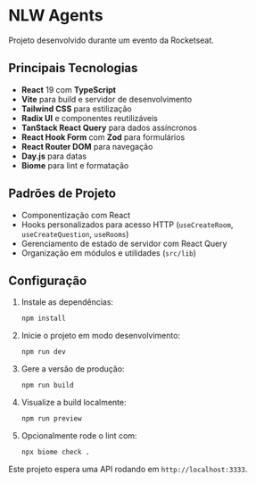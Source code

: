 # NLW Agents

Projeto desenvolvido durante um evento da Rocketseat.

## Principais Tecnologias
- **React** 19 com **TypeScript**
- **Vite** para build e servidor de desenvolvimento
- **Tailwind CSS** para estilização
- **Radix UI** e componentes reutilizáveis
- **TanStack React Query** para dados assíncronos
- **React Hook Form** com **Zod** para formulários
- **React Router DOM** para navegação
- **Day.js** para datas
- **Biome** para lint e formatação

## Padrões de Projeto
- Componentização com React
- Hooks personalizados para acesso HTTP (`useCreateRoom`, `useCreateQuestion`, `useRooms`)
- Gerenciamento de estado de servidor com React Query
- Organização em módulos e utilidades (`src/lib`)

## Configuração
1. Instale as dependências:
   ```bash
   npm install
   ```
2. Inicie o projeto em modo desenvolvimento:
   ```bash
   npm run dev
   ```
3. Gere a versão de produção:
   ```bash
   npm run build
   ```
4. Visualize a build localmente:
   ```bash
   npm run preview
   ```
5. Opcionalmente rode o lint com:
   ```bash
   npx biome check .
   ```

Este projeto espera uma API rodando em `http://localhost:3333`.

